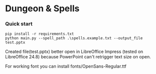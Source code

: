 # Dungeon & Spells

### Quick start
```
pip install -r requirements.txt
python main.py --spell_path .\spells.example.txt --output_file test.pptx
```


Created file(test.pptx) better open in LibreOffice Impress (tested on LibreOffice 24.8)
because PowerPoint can't retrigger text size on open.

For working font you can install fonts/OpenSans-Regular.ttf